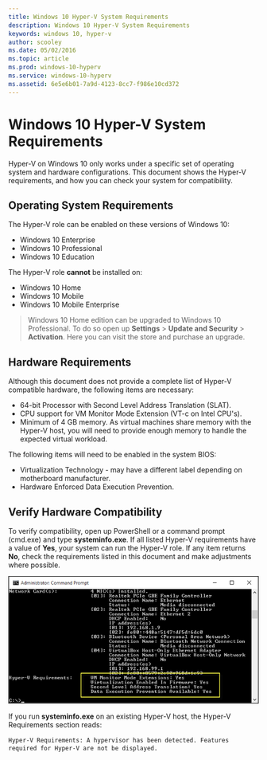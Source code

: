```yaml
---
title: Windows 10 Hyper-V System Requirements
description: Windows 10 Hyper-V System Requirements
keywords: windows 10, hyper-v
author: scooley
ms.date: 05/02/2016
ms.topic: article
ms.prod: windows-10-hyperv
ms.service: windows-10-hyperv
ms.assetid: 6e5e6b01-7a9d-4123-8cc7-f986e10cd372
---
```


# Windows 10 Hyper-V System Requirements

Hyper-V on Windows 10 only works under a specific set of operating system and hardware configurations. This document shows the Hyper-V requirements, and how you can check your system for compatibility.

## Operating System Requirements

The Hyper-V role can be enabled on these versions of Windows 10:

- Windows 10 Enterprise
- Windows 10 Professional
- Windows 10 Education

The Hyper-V role **cannot** be installed on:

- Windows 10 Home
- Windows 10 Mobile
- Windows 10 Mobile Enterprise

>Windows 10 Home edition can be upgraded to Windows 10 Professional. To do so open up **Settings** > **Update and Security** > **Activation**. Here you can visit the store and purchase an upgrade.

## Hardware Requirements

Although this document does not provide a complete list of Hyper-V compatible hardware, the following items are necessary:
	
- 64-bit Processor with Second Level Address Translation (SLAT).
- CPU support for VM Monitor Mode Extension (VT-c on Intel CPU's).
- Minimum of 4 GB memory. As virtual machines share memory with the Hyper-V host, you will need to provide enough memory to handle the expected virtual workload.

The following items will need to be enabled in the system BIOS:
- Virtualization Technology - may have a different label depending on motherboard manufacturer.
- Hardware Enforced Data Execution Prevention.

## Verify Hardware Compatibility

To verify compatibility, open up PowerShell or a command prompt (cmd.exe) and type **systeminfo.exe**. If all listed Hyper-V requirements have a value of **Yes**, your system can run the Hyper-V role. If any item returns **No**, check the requirements listed in this document and make adjustments where possible.

![](media/SystemInfo-upd.png)

If you run **systeminfo.exe** on an existing Hyper-V host, the Hyper-V Requirements section reads:

```
Hyper-V Requirements: A hypervisor has been detected. Features required for Hyper-V are not be displayed.
```